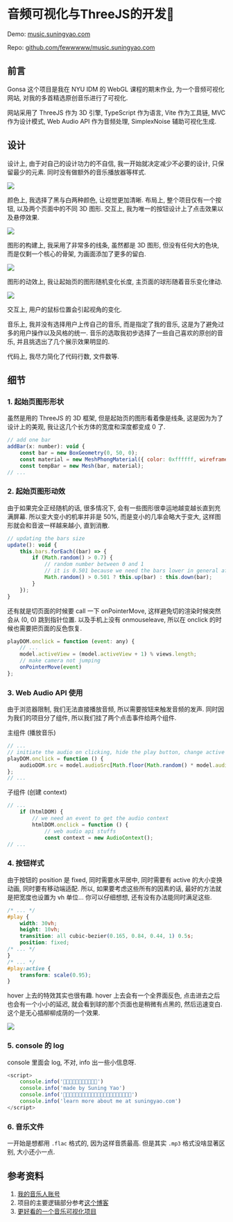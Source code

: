 # 音频可视化与ThreeJS的开发🎵

Demo: [music.suningyao.com](https://music.suningyao.com/)

Repo: [github.com/fewwwww/music.suningyao.com](https://github.com/fewwwww/music.suningyao.com)

## 前言

Gonsa 这个项目是我在 NYU IDM 的 WebGL 课程的期末作业, 为一个音频可视化网站, 对我的多首精选原创音乐进行了可视化.

网站采用了 ThreeJS 作为 3D 引擎, TypeScript 作为语言, Vite 作为工具链, MVC 作为设计模式, Web Audio API 作为音频处理, SimplexNoise 辅助可视化生成.

## 设计

设计上, 由于对自己的设计功力的不自信, 我一开始就决定减少不必要的设计, 只保留最少的元素. 同时没有做额外的音乐播放器等样式.

![](/img/gonsa/1.png)

颜色上, 我选择了黑与白两种颜色, 让视觉更加清晰. 布局上, 整个项目仅有一个按钮, 以及两个页面中的不同 3D 图形. 交互上, 我为唯一的按钮设计上了点击效果以及悬停效果.

![](/img/gonsa/2.png)

图形的构建上, 我采用了非常多的线条, 虽然都是 3D 图形, 但没有任何大的色块, 而是仅剩一个核心的骨架, 为画面添加了更多的留白.

![](/img/gonsa/3.png)

图形的动效上, 我让起始页的图形随机变化长度, 主页面的球形随着音乐变化律动.

![](/img/gonsa/4.png)

交互上, 用户的鼠标位置会引起视角的变化.

音乐上, 我并没有选择用户上传自己的音乐, 而是指定了我的音乐, 这是为了避免过多的用户操作以及风格的统一. 音乐的选取我初步选择了一些自己喜欢的原创的音乐, 并且挑选出了几个展示效果明显的.

代码上, 我尽力简化了代码行数, 文件数等.

## 细节

### 1. 起始页图形形状

虽然是用的 ThreeJS 的 3D 框架, 但是起始页的图形看着像是线条, 这是因为为了设计上的美观, 我让这几个长方体的宽度和深度都变成 0 了.

```js
// add one bar
addBar(x: number): void {
    const bar = new BoxGeometry(0, 50, 0);
    const material = new MeshPhongMaterial({ color: 0xffffff, wireframe: true });
    const tempBar = new Mesh(bar, material);
// ...
```

### 2. 起始页图形动效

由于如果完全正经随机的话, 很多情况下, 会有一些图形很幸运地越变越长直到充满屏幕. 所以变大变小的机率并非是 50%, 而是变小的几率会略大于变大, 这样图形就会和音波一样越来越小, 直到消散.

```js
// updating the bars size
update(): void {
    this.bars.forEach((bar) => {
        if (Math.random() > 0.7) {
            // random number between 0 and 1
            // it is 0.501 because we need the bars lower in general after a lot of trials
            Math.random() > 0.501 ? this.up(bar) : this.down(bar);
        }
    });
}
```

还有就是切页面的时候要 call 一下 onPointerMove, 这样避免切的渲染时候突然会从 (0, 0) 跳到指针位置. 以及手机上没有 onmouseleave, 所以在 onclick 的时候也需要把页面的反色恢复.

```js
playDOM.onclick = function (event: any) {
    // ...
    model.activeView = (model.activeView + 1) % views.length;
    // make camera not jumping
    onPointerMove(event)
};
```

### 3. Web Audio API 使用

由于浏览器限制, 我们无法直接播放音频, 所以需要按钮来触发音频的发声. 同时因为我们的项目分了组件, 所以我们挂了两个点击事件给两个组件.

主组件 (播放音乐)

```js
// ...
// initiate the audio on clicking, hide the play button, change active view
playDOM.onclick = function () {
    audioDOM.src = model.audioSrc[Math.floor(Math.random() * model.audioSrc.length)];
};
// ...
```

子组件 (创建 context)

```js
// ...
	if (htmlDOM) {
		// we need an event to get the audio context
		htmlDOM.onclick = function () {
			// web audio api stuffs
			const context = new AudioContext();
// ...
```

### 4. 按钮样式

由于按钮的 position 是 fixed, 同时需要水平居中, 同时需要有 active 的大小变换动画, 同时要有移动端适配. 所以, 如果要考虑这些所有的因素的话, 最好的方法就是把宽度也设置为 vh 单位... 你可以仔细想想, 还有没有办法能同时满足这些.

```css
/* ... */
#play {
    width: 30vh;
    height: 10vh;
    transition: all cubic-bezier(0.165, 0.84, 0.44, 1) 0.5s;
    position: fixed;
/* ... */
}
/* ... */
#play:active {
    transform: scale(0.95);
}
```

hover 上去的特效其实也很有趣. hover 上去会有一个全界面反色, 点击进去之后也会有一个小小的延迟, 就会看到球的那个页面也是稍微有点黑的, 然后迅速变白. 这个是无心插柳柳成荫的一个效果.

![](/img/gonsa/5.png)

### 5. console 的 log

console 里面会 log, 不对, info 出一些小信息呀.

```js
<script>
    console.info('🎵🎵🎵🎵🎵🎵🎵🎵🎵🎵🎵')
    console.info('made by Suning Yao')
    console.info('🎵🎵🎵🎵🎵🎵🎵🎵🎵🎵🎵🎵🎵🎵🎵🎵🎵🎵🎵🎵🎵🎵')
    console.info('learn more about me at suningyao.com')
</script>
```

### 6. 音乐文件

一开始是想都用 `.flac` 格式的, 因为这样音质最高. 但是其实 `.mp3` 格式没啥显著区别, 大小还小一点.

## 参考资料

1. [我的音乐人账号](https://music.163.com/#/artist?id=12452032)
2. 项目的主要逻辑部分参考[这个博客](https://medium.com/@mag_ops/music-visualiser-with-three-js-web-audio-api-b30175e7b5ba)
3. [更好看的一个音乐可视化项目](https://jojo.ninja/fluctus/)
